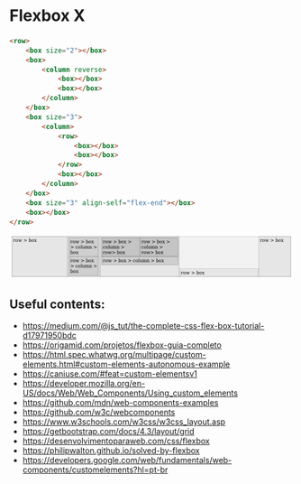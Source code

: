 # Flexbox X

```html
<row>
	<box size="2"></box>
	<box>
		<column reverse>
			<box></box>
			<box></box>
		</column>
	</box>
	<box size="3">
		<column>
			<row>
				<box></box>
				<box></box>
			</row>
			<box></box>
		</column>
	</box>
	<box size="3" align-self="flex-end"></box>
	<box></box>
</row>
```

![Example](https://raw.githubusercontent.com/natanfelles/flexbox-x/master/examples/readme.png)

## Useful contents:

- https://medium.com/@js_tut/the-complete-css-flex-box-tutorial-d17971950bdc
- https://origamid.com/projetos/flexbox-guia-completo
- https://html.spec.whatwg.org/multipage/custom-elements.html#custom-elements-autonomous-example
- https://caniuse.com/#feat=custom-elementsv1
- https://developer.mozilla.org/en-US/docs/Web/Web_Components/Using_custom_elements
- https://github.com/mdn/web-components-examples
- https://github.com/w3c/webcomponents
- https://www.w3schools.com/w3css/w3css_layout.asp
- https://getbootstrap.com/docs/4.3/layout/grid
- https://desenvolvimentoparaweb.com/css/flexbox
- https://philipwalton.github.io/solved-by-flexbox
- https://developers.google.com/web/fundamentals/web-components/customelements?hl=pt-br
